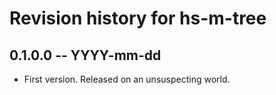 # Revision history for hs-m-tree

## 0.1.0.0 -- YYYY-mm-dd

* First version. Released on an unsuspecting world.
